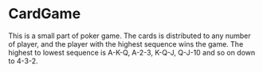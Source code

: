 # CardGame
This is a small part of poker game. The cards is distributed to any number of player, and the player with the highest sequence wins the game. 
The highest to lowest sequence is A-K-Q, A-2-3, K-Q-J, Q-J-10 and so on down to 4-3-2. 
